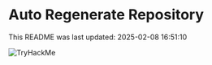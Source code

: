 # Auto Regenerate Repository

This README was last updated: 2025-02-08 16:51:10

 ![TryHackMe](https://tryhackme.com/badge/533634)